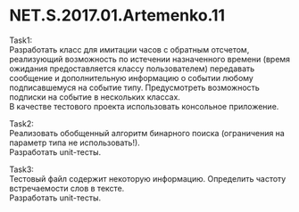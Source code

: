 # NET.S.2017.01.Artemenko.11
Task1:    
Разработать класс для имитации часов с обратным отсчетом, реализующий возможность по истечении назначенного времени 
(время ожидания предоставляется классу пользователем) передавать сообщение и дополнительную информацию о событии любому подписавшемуся на событие типу. 
Предусмотреть возможность подписки на событие в нескольких классах.   
В качестве тестового проекта использовать консольное приложение.  

Task2:    
Реализовать обобщенный алгоритм бинарного поиска (ограничения на параметр типа не использовать!).    
Разработать unit-тесты.   

Task3:    
Тестовый файл содержит некоторую информацию. Определить частоту встречаемости слов в тексте.    
Разработать unit-тесты.
